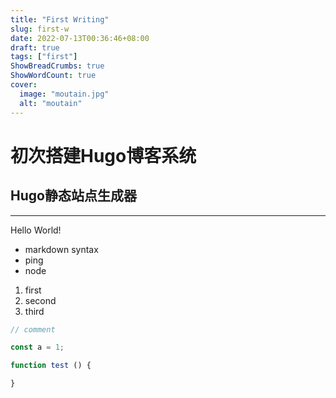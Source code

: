 ```yaml
---
title: "First Writing"
slug: first-w
date: 2022-07-13T00:36:46+08:00
draft: true
tags: ["first"]
ShowBreadCrumbs: true
ShowWordCount: true
cover:
  image: "moutain.jpg"
  alt: "moutain"
---
```


# 初次搭建Hugo博客系统

## Hugo静态站点生成器
---
Hello World!

- markdown syntax
- ping
- node

1. first
2. second
3. third

```javascript
// comment

const a = 1;

function test () {

}
```
